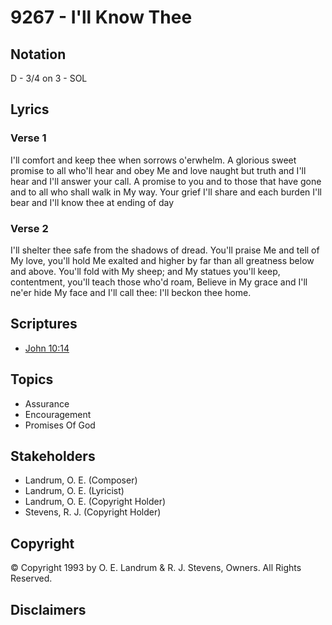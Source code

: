 # 9267 - I'll Know Thee

## Notation

D - 3/4 on 3 - SOL

## Lyrics

### Verse 1

I'll comfort and keep thee when sorrows o'erwhelm. A glorious sweet promise to all who'll hear and obey Me and love naught but truth and I'll hear and I'll answer your call. A promise to you and to those that have gone and to all who shall walk in My way. Your grief I'll share and each burden I'll bear and I'll know thee at ending of day

### Verse 2

I'll shelter thee safe from the shadows of dread. You'll praise Me and tell of My love, you'll hold Me exalted and higher by far than all greatness below and above. You'll fold with My sheep; and My statues you'll keep, contentment, you'll teach those who'd roam, Believe in My grace and I'll ne'er hide My face and I'll call thee: I'll beckon thee home.


## Scriptures

- [John 10:14](https://www.biblegateway.com/passage/?search=John%2010%3A14)

## Topics

- Assurance
- Encouragement
- Promises Of God

## Stakeholders

- Landrum, O. E. (Composer)
- Landrum, O. E. (Lyricist)
- Landrum, O. E. (Copyright Holder)
- Stevens, R. J. (Copyright Holder)

## Copyright

© Copyright 1993 by O. E. Landrum & R. J. Stevens, Owners. All Rights Reserved.


## Disclaimers


